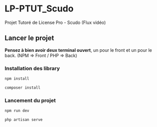 # LP-PTUT_Scudo
Projet Tutoré de License Pro - Scudo (Flux vidéo)

## Lancer le projet
**Pensez à bien avoir deux terminal ouvert**, un pour le front et un pour le back.
(NPM => Front / PHP => Back)

### Installation des library
  
  ```bash
  npm install
  ```

  ```bash
  composer install
  ```

### Lancement du projet

  ```bash
  npm run dev
  ```

  ```bash
  php artisan serve
  ```